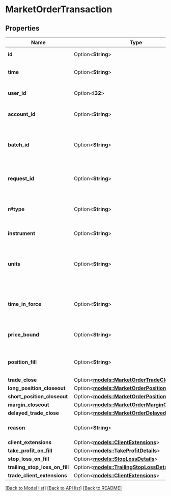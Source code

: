 # MarketOrderTransaction

## Properties

Name | Type | Description | Notes
------------ | ------------- | ------------- | -------------
**id** | Option<**String**> | The Transaction's Identifier. | [optional]
**time** | Option<**String**> | The date/time when the Transaction was created. | [optional]
**user_id** | Option<**i32**> | The ID of the user that initiated the creation of the Transaction. | [optional]
**account_id** | Option<**String**> | The ID of the Account the Transaction was created for. | [optional]
**batch_id** | Option<**String**> | The ID of the \"batch\" that the Transaction belongs to. Transactions in the same batch are applied to the Account simultaneously. | [optional]
**request_id** | Option<**String**> | The Request ID of the request which generated the transaction. | [optional]
**r#type** | Option<**String**> | The Type of the Transaction. Always set to \"MARKET_ORDER\" in a MarketOrderTransaction. | [optional]
**instrument** | Option<**String**> | The Market Order's Instrument. | [optional]
**units** | Option<**String**> | The quantity requested to be filled by the Market Order. A posititive number of units results in a long Order, and a negative number of units results in a short Order. | [optional]
**time_in_force** | Option<**String**> | The time-in-force requested for the Market Order. Restricted to FOK or IOC for a MarketOrder. | [optional]
**price_bound** | Option<**String**> | The worst price that the client is willing to have the Market Order filled at. | [optional]
**position_fill** | Option<**String**> | Specification of how Positions in the Account are modified when the Order is filled. | [optional]
**trade_close** | Option<[**models::MarketOrderTradeClose**](MarketOrderTradeClose.md)> |  | [optional]
**long_position_closeout** | Option<[**models::MarketOrderPositionCloseout**](MarketOrderPositionCloseout.md)> |  | [optional]
**short_position_closeout** | Option<[**models::MarketOrderPositionCloseout**](MarketOrderPositionCloseout.md)> |  | [optional]
**margin_closeout** | Option<[**models::MarketOrderMarginCloseout**](MarketOrderMarginCloseout.md)> |  | [optional]
**delayed_trade_close** | Option<[**models::MarketOrderDelayedTradeClose**](MarketOrderDelayedTradeClose.md)> |  | [optional]
**reason** | Option<**String**> | The reason that the Market Order was created | [optional]
**client_extensions** | Option<[**models::ClientExtensions**](ClientExtensions.md)> |  | [optional]
**take_profit_on_fill** | Option<[**models::TakeProfitDetails**](TakeProfitDetails.md)> |  | [optional]
**stop_loss_on_fill** | Option<[**models::StopLossDetails**](StopLossDetails.md)> |  | [optional]
**trailing_stop_loss_on_fill** | Option<[**models::TrailingStopLossDetails**](TrailingStopLossDetails.md)> |  | [optional]
**trade_client_extensions** | Option<[**models::ClientExtensions**](ClientExtensions.md)> |  | [optional]

[[Back to Model list]](../README.md#documentation-for-models) [[Back to API list]](../README.md#documentation-for-api-endpoints) [[Back to README]](../README.md)


